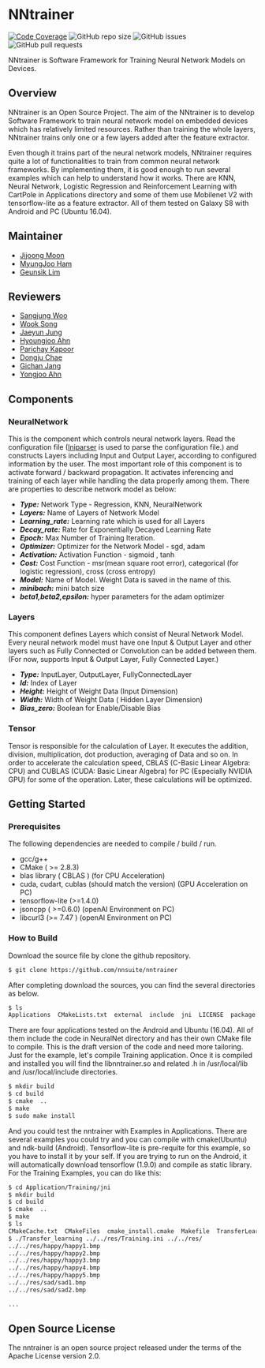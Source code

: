 # NNtrainer

[![Code Coverage](http://ec2-54-180-96-14.ap-northeast-2.compute.amazonaws.com/nntrainer/ci/badge/codecoverage.svg)](http://ec2-54-180-96-14.ap-northeast-2.compute.amazonaws.com/nntrainer/ci/gcov_html/index.html)
![GitHub repo size](https://img.shields.io/github/repo-size/nnstreamer/nntrainer)
![GitHub issues](https://img.shields.io/github/issues/nnstreamer/nntrainer)
![GitHub pull requests](https://img.shields.io/github/issues-pr/nnstreamer/nntrainer)

NNtrainer is Software Framework for Training Neural Network Models on Devices.

## Overview

NNtrainer is an Open Source Project. The aim of the NNtrainer is to develop Software Framework to train neural network model on embedded devices which has relatively limited resources. Rather than training the whole layers, NNtrainer trains only one or a few layers added after the feature extractor.

Even though it trains part of the neural network models, NNtrainer requires quite a lot of functionalities to train from common neural network frameworks. By implementing them, it is good enough to run several examples which can help to understand how it works. There are KNN, Neural Network, Logistic Regression and Reinforcement Learning with CartPole in Applications directory and some of them use Mobilenet V2 with tensorflow-lite as a feature extractor. All of them tested on Galaxy S8 with Android and PC (Ubuntu 16.04).

## Maintainer
* [Jijoong Moon](https://github.com/jijoongmoon)
* [MyungJoo Ham](https://github.com/myungjoo)
* [Geunsik Lim](https://github.com/leemgs)

## Reviewers
* [Sangjung Woo](https://github.com/again4you)
* [Wook Song](https://github.com/wooksong)
* [Jaeyun Jung](https://github.com/jaeyun-jung)
* [Hyoungjoo Ahn](https://github.com/helloahn)
* [Parichay Kapoor](https://github.com/kparichay)
* [Dongju Chae](https://github.com/dongju-chae)
* [Gichan Jang](https://github.com/gichan-jang)
* [Yongjoo Ahn](https://github.com/anyj0527)

## Components

### NeuralNetwork

This is the component which controls neural network layers. Read the configuration file ([Iniparser](https://github.com/ndevilla/iniparser) is used to parse the configuration file.) and constructs Layers including Input and Output Layer, according to configured information by the user.
The most important role of this component is to activate forward / backward propagation. It activates inferencing and training of each layer while handling the data properly among them. There are properties to describe network model as below:

- **_Type:_** Network Type - Regression, KNN, NeuralNetwork
- **_Layers:_** Name of Layers of Network Model
- **_Learning\_rate:_** Learning rate which is used for all Layers
- **_Decay\_rate:_** Rate for Exponentially Decayed Learning Rate
- **_Epoch:_** Max Number of Training Iteration.
- **_Optimizer:_** Optimizer for the Network Model - sgd, adam
- **_Activation:_** Activation Function - sigmoid , tanh
- **_Cost:_** Cost Function -
      msr(mean square root error), categorical (for logistic regression), cross (cross entropy)
- **_Model:_** Name of Model. Weight Data is saved in the name of this.
- **_minibach:_** mini batch size
- **_beta1,beta2,epsilon:_** hyper parameters for the adam optimizer


### Layers

This component defines Layers which consist of Neural Network Model. Every neural network model must have one Input & Output Layer and other layers such as Fully Connected or Convolution can be added between them. (For now, supports Input & Output Layer, Fully Connected Layer.)

- **_Type:_** InputLayer, OutputLayer, FullyConnectedLayer
- **_Id:_** Index of Layer
- **_Height:_** Height of Weight Data (Input Dimension)
- **_Width:_** Width of Weight Data ( Hidden Layer Dimension)
- **_Bias\_zero:_** Boolean for Enable/Disable Bias


### Tensor

Tensor is responsible for the calculation of Layer. It executes the addition, division, multiplication, dot production, averaging of Data and so on. In order to accelerate the calculation speed, CBLAS (C-Basic Linear Algebra: CPU) and CUBLAS (CUDA: Basic Linear Algebra) for PC (Especially NVIDIA GPU)  for some of the operation. Later, these calculations will be optimized.

## Getting Started

### Prerequisites

The following dependencies are needed to compile / build / run.

*	gcc/g++
*	CMake ( >= 2.8.3)
*	blas library ( CBLAS ) (for CPU Acceleration)
*	cuda, cudart, cublas (should match the version) (GPU Acceleration on PC)
*	tensorflow-lite (>=1.4.0)
*	jsoncpp ( >=0.6.0) (openAI Environment on PC) 
*	libcurl3 (>= 7.47 ) (openAI Environment on PC)

### How to Build

Download the source file by clone the github repository.

```bash
$ git clone https://github.com/nnsuite/nntrainer
```

After completing download the sources, you can find the several directories as below.

``` bash
$ ls
Applications  CMakeLists.txt  external  include  jni  LICENSE  package.pc.in
```

There are four applications tested on the Android and Ubuntu (16.04). All of them include the code in NeuralNet directory and has their own CMake file to compile. This is the draft version of the code and need more tailoring.
Just for the example, let\'s compile Training application. Once it is compiled and installed you will find the libnntrainer.so and related .h in /usr/local/lib and /usr/local/include directories.

``` bash
$ mkdir build
$ cd build
$ cmake  ..
$ make
$ sudo make install
```

And you could test the nntrainer with Examples in Applications. There are several examples you could try and you can compile with cmake(Ubuntu) and ndk-build (Android). Tensorflow-lite is pre-requite for this example, so you have to install it by your self. If you are trying to run on the Android, it will automatically download tensorflow (1.9.0) and compile as static library.
For the Training Examples, you can do like this:

```bash
$ cd Application/Training/jni
$ mkdir build
$ cd build
$ cmake  ..
$ make
$ ls 
CMakeCache.txt  CMakeFiles  cmake_install.cmake  Makefile  TransferLearning
$ ./Transfer_learning ../../res/Training.ini ../../res/
../../res/happy/happy1.bmp
../../res/happy/happy2.bmp
../../res/happy/happy3.bmp
../../res/happy/happy4.bmp
../../res/happy/happy5.bmp
../../res/sad/sad1.bmp
../../res/sad/sad2.bmp

...

```

## Open Source License

The nntrainer is an open source project released under the terms of the Apache License version 2.0.
